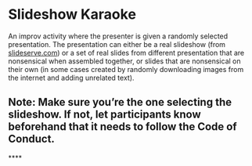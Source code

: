 # Slideshow Karaoke

An improv activity where the presenter is given a randomly selected presentation. The presentation can either be a real slideshow \(from [slideserve.com](http://slideserve.com)\) or a set of real slides from different presentation that are nonsensical when assembled together, or slides that are nonsensical on their own \(in some cases created by randomly downloading images from the internet and adding unrelated text\).

## **Note:** Make sure you’re the one selecting the slideshow. If not, let participants know beforehand that it needs to follow the Code of Conduct.

\*\*\*\*

